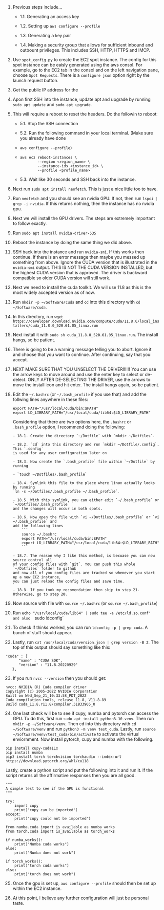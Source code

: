 1. Previous steps include...

    - 1.1. Generating an access key

    - 1.2. Setting up `aws configure --profile`

    - 1.3. Generating a key pair

    - 1.4. Making a security group that allows for sufficient inbound and outbount privileges. This 
    includes SSH, HTTP, HTTPS and IMCP.

2. Use `spot_config.py` to create the EC2 spot instance. The config for this spot instance
can be eaisly generated using the aws consol. For example, go to the EC2 tab in the consol
and on the left navigation pane, choose `Spot Requests`. There is a `configure json` option right
by the launch request button.

3. Get the public IP address for the 

4. Apon first SSH into the instance, update apt and upgrade by running `sudo apt update` and
`sudo apt upgrade`. 

5. This will require a reboot to reset the headers. Do the followin to reboot:

    - 5.1. Stop the SSH connection

    - 5.2. Run the following command in your local terminal. (Make sure you already have done
    - `aws configure --profile`)
    - 
        ```
        aws ec2 reboot-instances \
                --region <region_name> \
                --instance-ids <instance_id> \
                --profile <profile_name>
        ```

    - 5.3. Wait like 30 seconds and SSH back into the instance.

6. Next run `sudo apt install neofetch`. This is just a nice little too to have.

7. Run `neofetch` and you should see an nvidia GPU. If not, then run `lspci | grep -i nvidia`.
If this returns nothing, then the instance has no nvidia gpu.

8. Next we will install the GPU drivers. The steps are extremely important to follow exactly.

9. Run `sudo apt install nvidia-driver-535`

10. Reboot the instance by doing the same thing we did above.

11. SSH back into the instance and run `nvidia-smi`. If this works then continue. If there is
an error message then maybe you messed up something from above. Ignore the CUDA version
that is illustrated in the `nvidia-smi` output. THIS IS NOT THE CUDA VERSION INSTALLED, but
the highest CUDA version that is approved. The driver is backward compatible so older CUDA
version will still work.

12. Next we need to install the cuda toolkit. We will use 11.8 as this is the most widely
accepted version as of now.

13. Run `mkdir -p ~/Software/cuda` and `cd` into this directory with `cd ~/Software/cuda`.

14. In this directory, run `wget https://developer.download.nvidia.com/compute/cuda/11.8.0/local_installers/cuda_11.8.0_520.61.05_linux.run`

15. Next install it with `sudo sh cuda_11.8.0_520.61.05_linux.run`. The install hangs, so
be patient.

16. There is going to be a warning message telling you to abort. Ignore it and choose that you
want to continue. After continuing, say that you accept.

17. NEXT MAKE SURE THAT YOU UNSELECT THE DRIVER!!!!!! You can use the arrow keys to move around
and use the enter key to select or de-delect. ONLY AFTER DE-SELECTING THE DRIVER, use the arrows
to move the install icon and hit enter. The install hangs again, so be patient.

18. Edit the `~/.bashrc` (or `~/.bash_profile` if you use that) and add the follwing lines
    anywhere in these files:

    ```
    export PATH="/usr/local/cuda/bin:$PATH"
    export LD_LIBRARY_PATH="/usr/local/cuda/lib64:$LD_LIBRARY_PATH"
    ```

    Considering that there are two options here, the `.bashrc` or `.bash_profile` option, 
    I recommend doing the following:
    
        - 18.1. Create the directory `~/Dotfile` with `mkdir ~/Dotfiles`.
    
        - 18.2. `cd` into this directory and run `mkdir ~/Dotfile/.config`. This `.config`
        is used for any user configuration later on
    
        - 18.3. Now create the `.bash_profile` file within `~/Dotfile` by running 
    
        - `touch ~/Dotfiles/.bash_profile`
    
        - 18.4. Symlink this file to the place where linux actually looks by running 
        `ln -s ~/Dotfiles/.bash_profile ~/.bash_profile`.
    
        - 18.5. With this symlink, you can either edit `~/.bash_profile` or `~/Dotfiles/.bash_profile`
        and the changes will occur in both spots.
        
        - 18.6. Now open the file with `vi ~/Dotfiles/.bash_profile` or `vi ~/.bash_profile` and 
        add the following lines
            ```
            source ~/.bashrc
            export PATH="/usr/local/cuda/bin:$PATH"
            export LD_LIBRARY_PATH="/usr/local/cuda/lib64:$LD_LIBRARY_PATH"
            ```
    
        - 18.7. The reason why I like this method, is becuase you can now source control all
        of your config files with `git`. You can push this whole `~/Dotfiles` folder to github
        and now all of you config files are tracked so whenever you start up a new EC2 instance,
        you can just reload the config files and save time.
    
        - 18.8. If you took my recomendation then skip to step 21. Otherwise, go to step 20.

19. Now source with file with `source ~/.bashrc` (or `source ~/.bash_profile`)

20. Run `echo "/usr/local/cuda/lib64" | sudo tee -a /etc/ld.so.conf' and also 
`sudo ldconfig`

21. To check if thinks worked, you can run `ldconfig -p | grep cuda`. A bunch of stuff
should appear.

22. Lastly, run `cat /usr/local/cuda/version.json | grep version -B 2`. The top of this
output should say something like this:
```
"cuda" : {
      "name" : "CUDA SDK",
      "version" : "11.8.20220929"
   },
```

23. If you run `nvcc --version` then you should get:
```
nvcc: NVIDIA (R) Cuda compiler driver
Copyright (c) 2005-2022 NVIDIA Corporation
Built on Wed_Sep_21_10:33:58_PDT_2022
Cuda compilation tools, release 11.8, V11.8.89
Build cuda_11.8.r11.8/compiler.31833905_0
```

24. One last check will be to see if cupy, numba and pytorch can access the GPU.
To do this, first run `sudo apt install python3.10-venv`. Then run `mkdir -p ~/Software/venv`.
Then cd into this directory with `cd ~/Software/venv` and run `python3 -m venv test_cuda`.
Lastly, run `source ~/Software/venv/test_cuda/bin/activate` to activate the virtual
enviornment. Now install pytorch, cupy and numba with the following.
```
pip install cupy-cuda11x
pip install numba
pip3 install torch torchvision torchaudio --index-url https://download.pytorch.org/whl/cu118
```
Lastly, create a python script and put the following into it and run it. If the script
returns all the affirmative responses then you are all good.

```
"""
A simple test to see if the GPU is functional
"""

try:
    import cupy
    print("cupy can be imported")
except:
    print("cupy could not be imported")

from numba.cuda import is_available as numba_works
from torch.cuda import is_available as torch_works

if numba_works():
    print("Numba cuda works")
else:
    print("Numba does not work")

if torch_works():
    print("torch cuda works")
else:
    print("torch does not work")
```

25. Once the gpu is set up, `aws configure --profile` should then be set up within the EC2 instance.

26. At this point, I believe any further configuration will just be personal taste.
